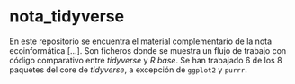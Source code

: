 # nota_tidyverse

En este repositorio se encuentra el material complementario de la nota ecoinformática [...]. Son ficheros donde se muestra un flujo de trabajo con código comparativo entre *tidyverse* y *R base*. Se han trabajado 6 de los 8 paquetes del core de *tidyverse*, a excepción de `ggplot2` y `purrr`.
